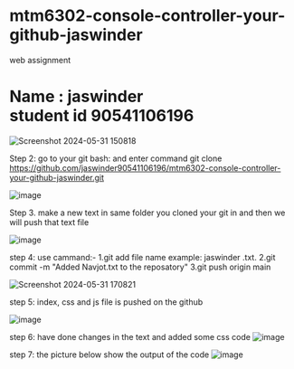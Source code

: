 # mtm6302-console-controller-your-github-jaswinder
web assignment 
<h1>Name : jaswinder<br>student id 90541106196</h1>

![Screenshot 2024-05-31 150818](https://github.com/jaswinder90541106196/mtm6302-console-controller-your-github-jaswinder/assets/133888765/5744d870-830d-42d8-b591-0012a2aa5f6f)

Step 2: go to your git bash: and enter command git clone https://github.com/jaswinder90541106196/mtm6302-console-controller-your-github-jaswinder.git

![image](https://github.com/jaswinder90541106196/mtm6302-console-controller-your-github-jaswinder/assets/133888765/bca8083a-ff75-4a8f-9d51-ab99fac8d3cf)

Step 3. make a new text in same folder you cloned your git in and then we will push that text file

![image](https://github.com/jaswinder90541106196/mtm6302-console-controller-jaswinder/assets/133888765/189d333c-06ef-41a0-840c-f1a4c015fed6)

step 4: use cammand:-
1.git add file name example: jaswinder .txt.
2.git commit -m "Added Navjot.txt to the reposatory"
3.git push origin main

![Screenshot 2024-05-31 170821](https://github.com/jaswinder90541106196/mtm6302-console-controller-jaswinder/assets/133888765/666b59c1-7987-4d88-b12e-e3147934a7bc)

step 5: index, css and js file is pushed on the github

![image](https://github.com/jaswinder90541106196/mtm6302-console-controller-jaswinder/assets/133888765/f4a72231-0559-42cd-9eb2-acf927d0f07f)

step 6: have done changes in the text and added some css code 
![image](https://github.com/jaswinder90541106196/mtm6302-console-controller-jaswinder/assets/133888765/b371e73a-55d0-4020-96bf-3789b598d3be)

step 7: the picture below show the output of the code
![image](https://github.com/jaswinder90541106196/mtm6302-console-controller-jaswinder/assets/133888765/6d41428f-72ca-4187-90ea-8387897b705c)



